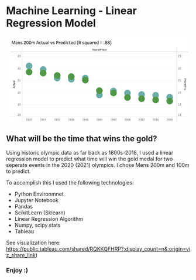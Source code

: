 # Machine Learning - Linear Regression Model

![enter image description here](200m_viz_snapshot.png)

## What will be the time that wins the gold?
Using historic olympic data as far back as 1800s-2016, I used a linear regression model to predict what time will win the gold medal for two seperate events in the 2020 (2021) olympics.  I chose Mens 200m and 100m to predict.

To accomplish this I used the following technologies:
 - Python Environmnet
 - Jupyter Notebook
 - Pandas 
 - ScikitLearn (Sklearn)
 - Linear Regression Algorithm 
 - Numpy, scipy.stats 
 - Tableau 

See visualization here:  https://public.tableau.com/shared/RQKKQFHRP?:display_count=n&:origin=viz_share_link)

### Enjoy :)

